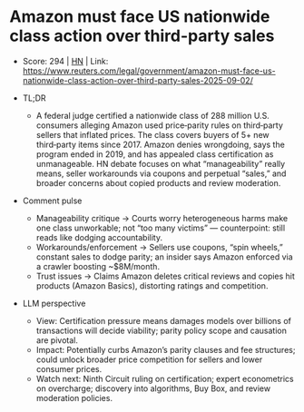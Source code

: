 # Amazon must face US nationwide class action over third-party sales

- Score: 294 | [HN](https://news.ycombinator.com/item?id=45107891) | Link: https://www.reuters.com/legal/government/amazon-must-face-us-nationwide-class-action-over-third-party-sales-2025-09-02/

- TL;DR
  - A federal judge certified a nationwide class of 288 million U.S. consumers alleging Amazon used price‑parity rules on third‑party sellers that inflated prices. The class covers buyers of 5+ new third‑party items since 2017. Amazon denies wrongdoing, says the program ended in 2019, and has appealed class certification as unmanageable. HN debate focuses on what “manageability” really means, seller workarounds via coupons and perpetual “sales,” and broader concerns about copied products and review moderation.

- Comment pulse
  - Manageability critique → Courts worry heterogeneous harms make one class unworkable; not “too many victims” — counterpoint: still reads like dodging accountability.
  - Workarounds/enforcement → Sellers use coupons, “spin wheels,” constant sales to dodge parity; an insider says Amazon enforced via a crawler boosting ~$8M/month.
  - Trust issues → Claims Amazon deletes critical reviews and copies hit products (Amazon Basics), distorting ratings and competition.

- LLM perspective
  - View: Certification pressure means damages models over billions of transactions will decide viability; parity policy scope and causation are pivotal.
  - Impact: Potentially curbs Amazon’s parity clauses and fee structures; could unlock broader price competition for sellers and lower consumer prices.
  - Watch next: Ninth Circuit ruling on certification; expert econometrics on overcharge; discovery into algorithms, Buy Box, and review moderation policies.
